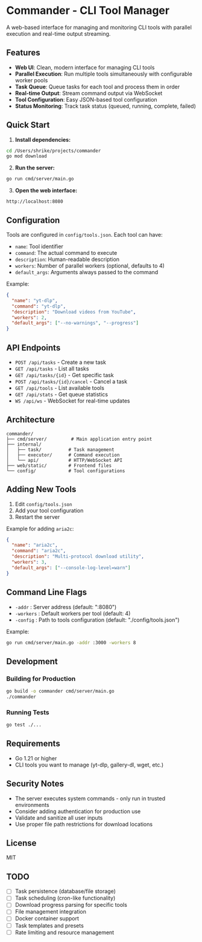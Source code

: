 # Commander - CLI Tool Manager

A web-based interface for managing and monitoring CLI tools with parallel execution and real-time output streaming.

## Features

- **Web UI**: Clean, modern interface for managing CLI tools
- **Parallel Execution**: Run multiple tools simultaneously with configurable worker pools
- **Task Queue**: Queue tasks for each tool and process them in order
- **Real-time Output**: Stream command output via WebSocket
- **Tool Configuration**: Easy JSON-based tool configuration
- **Status Monitoring**: Track task status (queued, running, complete, failed)

## Quick Start

1. **Install dependencies:**

```bash
cd /Users/shrike/projects/commander
go mod download
```

2. **Run the server:**

```bash
go run cmd/server/main.go
```

3. **Open the web interface:**

```plain
http://localhost:8080
```

## Configuration

Tools are configured in `config/tools.json`. Each tool can have:

- `name`: Tool identifier
- `command`: The actual command to execute
- `description`: Human-readable description
- `workers`: Number of parallel workers (optional, defaults to 4)
- `default_args`: Arguments always passed to the command

Example:

```json
{
  "name": "yt-dlp",
  "command": "yt-dlp",
  "description": "Download videos from YouTube",
  "workers": 2,
  "default_args": ["--no-warnings", "--progress"]
}
```

## API Endpoints

- `POST /api/tasks` - Create a new task
- `GET /api/tasks` - List all tasks
- `GET /api/tasks/{id}` - Get specific task
- `POST /api/tasks/{id}/cancel` - Cancel a task
- `GET /api/tools` - List available tools
- `GET /api/stats` - Get queue statistics
- `WS /api/ws` - WebSocket for real-time updates

## Architecture

```plain
commander/
├── cmd/server/         # Main application entry point
├── internal/
│   ├── task/          # Task management
│   ├── executor/      # Command execution
│   └── api/           # HTTP/WebSocket API
├── web/static/        # Frontend files
└── config/            # Tool configurations
```

## Adding New Tools

1. Edit `config/tools.json`
2. Add your tool configuration
3. Restart the server

Example for adding `aria2c`:

```json
{
  "name": "aria2c",
  "command": "aria2c",
  "description": "Multi-protocol download utility",
  "workers": 3,
  "default_args": ["--console-log-level=warn"]
}
```

## Command Line Flags

- `-addr` : Server address (default: ":8080")
- `-workers` : Default workers per tool (default: 4)
- `-config` : Path to tools configuration (default: "./config/tools.json")

Example:

```bash
go run cmd/server/main.go -addr :3000 -workers 8
```

## Development

### Building for Production

```bash
go build -o commander cmd/server/main.go
./commander
```

### Running Tests

```bash
go test ./...
```

## Requirements

- Go 1.21 or higher
- CLI tools you want to manage (yt-dlp, gallery-dl, wget, etc.)

## Security Notes

- The server executes system commands - only run in trusted environments
- Consider adding authentication for production use
- Validate and sanitize all user inputs
- Use proper file path restrictions for download locations

## License

MIT

## TODO

- [ ] Task persistence (database/file storage)
- [ ] Task scheduling (cron-like functionality)
- [ ] Download progress parsing for specific tools
- [ ] File management integration
- [ ] Docker container support
- [ ] Task templates and presets
- [ ] Rate limiting and resource management
